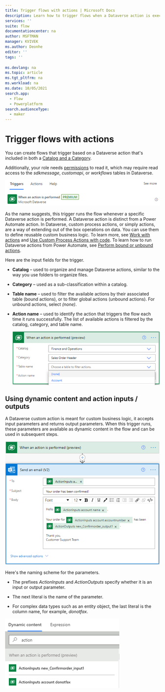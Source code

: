 ```yaml
---
title: Trigger flows with actions | Microsoft Docs
description: Learn how to trigger flows when a Dataverse action is executed.  
services: ''
suite: flow
documentationcenter: na
author: MSFTMAN
manager: KVIVEK
ms.author: Deonhe
editor: ''
tags: ''

ms.devlang: na
ms.topic: article
ms.tgt_pltfrm: na
ms.workload: na
ms.date: 10/05/2021
search.app: 
  - Flow
  - Powerplatform
search.audienceType: 
  - maker
---
```


# Trigger flows with actions

You can create flows that trigger based on a Dataverse action that's included in both a [Catalog and a Category](/powerapps/developer/data-platform/catalog-catalogassignment). 

Additionally, your role needs [permissions](/power-platform/admin/database-security#assign-security-roles-to-users-in-an-environment-that-has-a-dataverse-database) to read it, which may require read access to the *sdkmessage*, *customapi*, or *workflows* tables in Dataverse.

!["When an action is performed" trigger search result in the Power Automate designer"](../media/dataverse-action-trigger/fda27fcf4067248e47b7efd3daed4511.png)

As the name suggests, this trigger runs the flow whenever a specific Dataverse action is performed. A Dataverse action is distinct from a Power Automate action. In Dataverse, custom process actions, or simply actions, are a way of extending out of the box operations on data. You can use them to define reusable custom business logic. To learn more, see [Work with actions](/powerapps/maker/data-platform/actions) and [Use Custom Process Actions with code](/powerapps/developer/data-platform/workflow-custom-actions).
To learn how to run Dataverse actions from Power Automate, see [Perform bound or unbound actions](/power-automate/dataverse/bound-unbound).

Here are the input fields for the trigger.

- **Catalog** – used to organize and manage Dataverse actions, similar to the way you use folders to organize files.

- **Category** – used as a sub-classification within a catalog.

- **Table name** – used to filter the available actions by their associated table (bound actions), or to filter global actions (unbound actions). For unbound actions, select *(none)*.

- **Action name** – used to identify the action that triggers the flow each time it runs successfully. The list of available actions is filtered by the catalog, category, and table name.

    ![Screenshot of the "When an action is performed" trigger in the Power Automate cloud flow designer](../media/dataverse-action-trigger/7373b607775f2b462f951a8df96e5625.png )

## Using dynamic content and action inputs / outputs

A Dataverse custom action is meant for custom business logic, it accepts input parameters and returns output parameters. When this trigger runs, these parameters are available as dynamic content in the flow and can be used in subsequent steps.

![Screenshot of using outputs from the "When an action is performed" trigger in the Power Automate cloud flow designer](../media/dataverse-action-trigger/fc29283af115f6b447aba24655ee2747.png)

Here's the naming scheme for the parameters.

- The prefixes *ActionInputs* and *ActionOutputs* specify whether it is an input or output parameter.

- The next literal is the name of the parameter.

- For complex data types such as an entity object, the last literal is the column name, for example, *donotfax*.

![Screenshot of the dynamic content picker in the Power Automate designer showing output from the "When an action is performed" trigger](../media/dataverse-action-trigger/2570885e7cba9c63b45ccaefc6b55056.png)
